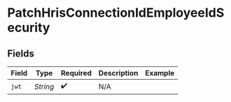 # PatchHrisConnectionIdEmployeeIdSecurity


## Fields

| Field              | Type               | Required           | Description        | Example            |
| ------------------ | ------------------ | ------------------ | ------------------ | ------------------ |
| `jwt`              | *String*           | :heavy_check_mark: | N/A                |                    |